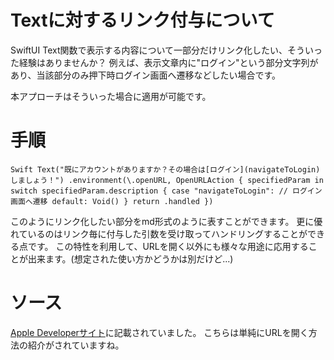 <!--
title:   iOS14+で使えるTextのリンク付与
tags:    Swift,SwiftUI,iOS
id:      961bb3cc49c6f8cca94b
private: false
-->
# Textに対するリンク付与について
SwiftUI Text関数で表示する内容について一部分だけリンク化したい、そういった経験はありませんか？
例えば、表示文章内に"ログイン"という部分文字列があり、当該部分のみ押下時ログイン画面へ遷移などしたい場合です。

本アプローチはそういった場合に適用が可能です。

# 手順
`Swift
Text("既にアカウントがありますか？その場合は[ログイン](navigateToLogin)しましょう！")
    .environment(\.openURL, OpenURLAction { specifiedParam in
        switch specifiedParam.description {
        case "navigateToLogin":
            // ログイン画面へ遷移
        default:
            Void()
        }
        return .handled
    })
`

このようにリンク化したい部分をmd形式のように表すことができます。
更に優れているのはリンク毎に付与した引数を受け取ってハンドリングすることができる点です。
この特性を利用して、URLを開く以外にも様々な用途に応用することが出来ます。(想定された使い方かどうかは別だけど...)

# ソース
[Apple Developerサイト]("https://developer.apple.com/documentation/swiftui/openurlaction")に記載されていました。
こちらは単純にURLを開く方法の紹介がされていますね。